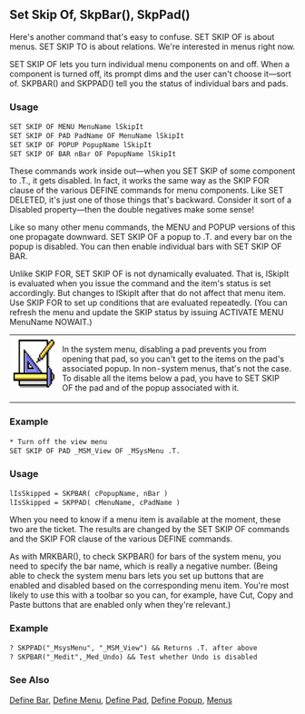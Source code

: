 ## Set Skip Of, SkpBar(), SkpPad()

Here's another command that's easy to confuse. SET SKIP OF is about menus. SET SKIP TO is about relations. We're interested in menus right now. 

SET SKIP OF lets you turn individual menu components on and off. When a component is turned off, its prompt dims and the user can't choose it&mdash;sort of. SKPBAR() and SKPPAD() tell you the status of individual bars and pads.

### Usage

```foxpro
SET SKIP OF MENU MenuName lSkipIt
SET SKIP OF PAD PadName OF MenuName lSkipIt
SET SKIP OF POPUP PopupName lSkipIt
SET SKIP OF BAR nBar OF PopupName lSkipIt
```

These commands work inside out&mdash;when you SET SKIP of some component to .T., it gets disabled. In fact, it works the same way as the SKIP FOR clause of the various DEFINE commands for menu components. Like SET DELETED, it's just one of those things that's backward. Consider it sort of a Disabled property&mdash;then the double negatives make some sense!

Like so many other menu commands, the MENU and POPUP versions of this one propagate downward. SET SKIP OF a popup to .T. and every bar on the popup is disabled. You can then enable individual bars with SET SKIP OF BAR. 

Unlike SKIP FOR, SET SKIP OF is not dynamically evaluated. That is, lSkipIt is evaluated when you issue the command and the item's status is set accordingly. But changes to lSkipIt after that do not affect that menu item. Use SKIP FOR to set up conditions that are evaluated repeatedly. (You can refresh the menu and update the SKIP status by issuing ACTIVATE MENU MenuName NOWAIT.)

<table>
<tr>
  <td width="17%" valign="top">
<img width="94" height="93" src="design.gif">
  </td>
  <td width="83%">
  <p>In the system menu, disabling a pad prevents you from opening that pad, so you can't get to the items on the pad's associated popup. In non-system menus, that's not the case. To disable all the items below a pad, you have to SET SKIP OF the pad and of the popup associated with it.</p>
  </td>
 </tr>
</table>

### Example

```foxpro
* Turn off the view menu
SET SKIP OF PAD _MSM_View OF _MSysMenu .T.
```
### Usage

```foxpro
lIsSkipped = SKPBAR( cPopupName, nBar )
lIsSkipped = SKPPAD( cMenuName, cPadName )
```

When you need to know if a menu item is available at the moment, these two are the ticket. The results are changed by the SET SKIP OF commands and the SKIP FOR clause of the various DEFINE commands.

As with MRKBAR(), to check SKPBAR() for bars of the system menu, you need to specify the bar name, which is really a negative number. (Being able to check the system menu bars lets you set up buttons that are enabled and disabled based on the corresponding menu item. You're most likely to use this with a toolbar so you can, for example, have Cut, Copy and Paste buttons that are enabled only when they're relevant.)

### Example

```foxpro
? SKPPAD("_MsysMenu", "_MSM_View") && Returns .T. after above
? SKPBAR("_Medit",_Med_Undo) && Test whether Undo is disabled
```
### See Also

[Define Bar](s4g098.md), [Define Menu](s4g098.md), [Define Pad](s4g098.md), [Define Popup](s4g098.md), [Menus](s4g304.md)